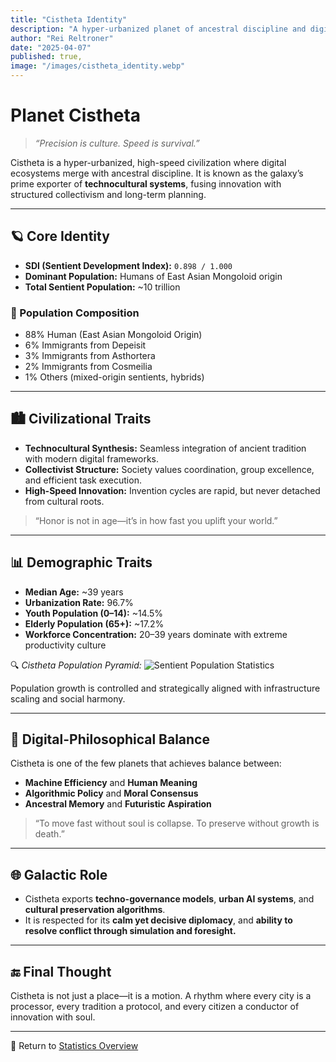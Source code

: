 ```yaml
---
title: "Cistheta Identity"
description: "A hyper-urbanized planet of ancestral discipline and digital precision. Cistheta leads the galaxy in technocultural synthesis, merging tradition with high-speed innovation."
author: "Rei Reltroner" 
date: "2025-04-07"
published: true,
image: "/images/cistheta_identity.webp"
---
```


# Planet Cistheta

> *“Precision is culture. Speed is survival.”*

Cistheta is a hyper-urbanized, high-speed civilization where digital ecosystems merge with ancestral discipline. It is known as the galaxy’s prime exporter of **technocultural systems**, fusing innovation with structured collectivism and long-term planning.

---

## 🪐 Core Identity
- **SDI (Sentient Development Index):** `0.898 / 1.000`
- **Dominant Population:** Humans of East Asian Mongoloid origin  
- **Total Sentient Population:** ~10 trillion  

### 🧬 Population Composition
- 88% Human (East Asian Mongoloid Origin)  
- 6% Immigrants from Depeisit  
- 3% Immigrants from Asthortera  
- 2% Immigrants from Cosmeilia  
- 1% Others (mixed-origin sentients, hybrids)  

---

## 🏙️ Civilizational Traits
- **Technocultural Synthesis:** Seamless integration of ancient tradition with modern digital frameworks.
- **Collectivist Structure:** Society values coordination, group excellence, and efficient task execution.
- **High-Speed Innovation:** Invention cycles are rapid, but never detached from cultural roots.

> “Honor is not in age—it’s in how fast you uplift your world.”

---

## 📊 Demographic Traits
- **Median Age:** ~39 years  
- **Urbanization Rate:** 96.7%  
- **Youth Population (0–14):** ~14.5%  
- **Elderly Population (65+):** ~17.2%  
- **Workforce Concentration:** 20–39 years dominate with extreme productivity culture

🔍 *Cistheta Population Pyramid:* ![Sentient Population Statistics](/images/cistheta-pyramid.webp)

Population growth is controlled and strategically aligned with infrastructure scaling and social harmony.

---

## 🧠 Digital-Philosophical Balance
Cistheta is one of the few planets that achieves balance between:
- **Machine Efficiency** and **Human Meaning**
- **Algorithmic Policy** and **Moral Consensus**
- **Ancestral Memory** and **Futuristic Aspiration**

> “To move fast without soul is collapse. To preserve without growth is death.”

---

## 🌐 Galactic Role
- Cistheta exports **techno-governance models**, **urban AI systems**, and **cultural preservation algorithms**.
- It is respected for its **calm yet decisive diplomacy**, and **ability to resolve conflict through simulation and foresight.**

---

## 🔚 Final Thought
Cistheta is not just a place—it is a motion.
A rhythm where every city is a processor,
every tradition a protocol,
and every citizen a conductor of innovation with soul.

---

📍 Return to [Statistics Overview](https://www.reltroner.com/statistics)


